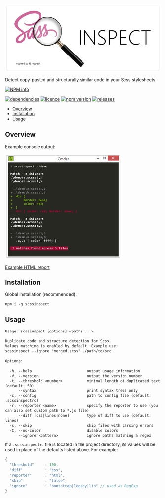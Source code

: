 ![jsinspect](images/scssinspect-logo2shadow.png)

Detect copy-pasted and structurally similar code in your Scss stylesheets.

[![NPM info](https://nodei.co/npm/scssinspect.png?downloads=true)](https://nodei.co/npm/scssinspect.png?downloads=true)

[![dependencies](https://david-dm.org/jsek/scssinspect.png)](https://david-dm.org/jsek/scssinspect) 
[![licence](https://img.shields.io/npm/l/scssinspect.svg)](https://github.com/jsek/scssinspect/blob/master/LICENSE)
[![npm version](http://img.shields.io/npm/v/scssinspect.svg)](https://npmjs.org/package/scssinspect) 
[![releases](https://img.shields.io/github/release/jsek/scssinspect.svg)](https://github.com/jsek/scssinspect/releases) 

* [Overview](#overview)
* [Installation](#installation)
* [Usage](#usage)

## Overview

Example console output:

![screenshot](images/screenshot_0.1.4.png)

[Example HTML report](https://github.com/jsek/scssinspect/blob/master/images/html-reporter_0.2.1.png)

## Installation

Global installation (recommended):

```
npm i -g scssinspect
```

## Usage

```
Usage: scssinspect [options] <paths ...>

Duplicate code and structure detection for Scss.
Values matching is enabled by default. Example use:
scssinspect --ignore "merged.scss" ./path/to/src

Options:

  -h, --help                         output usage information
  -V, --version                      output the version number
  -t, --threshold <number>           minimal length of duplicated text (default: 50)
      --syntax                       print syntax trees only
  -c, --config                       path to config file (default: .scssinspectrc)
  -r, --reporter <name>              specify the reporter to use (you can also set custom path to *.js file)
      --diff [css|lines|none]        type of diff to use (default: lines)
  -s, --skip                         skip files with parsing errors
  -C, --no-color                     disable colors
      --ignore <pattern>             ignore paths matching a regex
```

If a `.scssinspectrc` file is located in the project directory, its values will
be used in place of the defaults listed above. For example:

``` javascript
{
  "threshold"     : 100,
  "diff"          : "css",
  "reporter"      : "html",
  "skip"          : "false",
  "ignore"        : "bootstrap|legacy|lib" // used as RegExp
}
```
